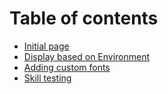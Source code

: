 # Table of contents

* [Initial page](README.md)
* [Display based on Environment](display-based-on-environment.md)
* [Adding custom fonts](adding-a-custom-font-to-rails-apps.md)
* [Skill testing](skill-testing.md)

